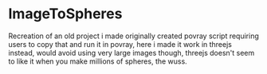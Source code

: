 # ImageToSpheres
Recreation of an old project i made originally created povray script requiring users to copy that and run it in povray, here i made it work in threejs instead, would avoid using very large images though, threejs doesn't seem to like it when you make millions of spheres, the wuss.
